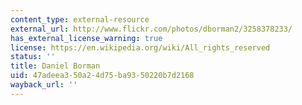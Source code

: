 ```yaml
---
content_type: external-resource
external_url: http://www.flickr.com/photos/dborman2/3258378233/
has_external_license_warning: true
license: https://en.wikipedia.org/wiki/All_rights_reserved
status: ''
title: Daniel Borman
uid: 47adeea3-50a2-4d75-ba93-50220b7d2168
wayback_url: ''
---
```

